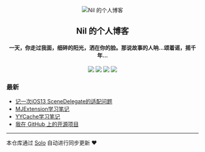 <p align="center"><img alt="Nil 的个人博客" src="https://static.b3log.org/images/brand/solo-32.png"></p><h2 align="center">
Nil 的个人博客
</h2>

<h4 align="center">一天，你走过我面，细碎的阳光，洒在你的脸。那说故事的人呐...颂着谣，摇千年...</h4>
<p align="center"><a title="Nil 的个人博客" target="_blank" href="https://github.com/NilPixel/solo-blog"><img src="https://img.shields.io/github/last-commit/NilPixel/solo-blog.svg?style=flat-square&color=FF9900"></a>
<a title="GitHub repo size in bytes" target="_blank" href="https://github.com/NilPixel/solo-blog"><img src="https://img.shields.io/github/repo-size/NilPixel/solo-blog.svg?style=flat-square"></a>
<a title="Solo Version" target="_blank" href="https://github.com/b3log/solo/releases"><img src="https://img.shields.io/badge/solo-3.6.4-f1e05a.svg?style=flat-square&color=blueviolet"></a>
<a title="Hits" target="_blank" href="https://github.com/b3log/hits"><img src="https://hits.b3log.org/NilPixel/solo-blog.svg"></a></p>

### 最新

* [记一次iOS13 SceneDelegate的适配问题](https://www.66n.top/solo-v3.6.4/articles/2019/11/18/1574068815337.html)
* [MJExtension学习笔记](https://www.66n.top/solo-v3.6.4/articles/2019/09/13/1568346947516.html)
* [YYCache学习笔记](https://www.66n.top/solo-v3.6.4/articles/2019/09/03/1567499763818.html)
* [我在 GitHub 上的开源项目](https://www.66n.top/solo-v3.6.4/my-github-repos)



---

本仓库通过 [Solo](https://github.com/b3log/solo) 自动进行同步更新 ❤️ 